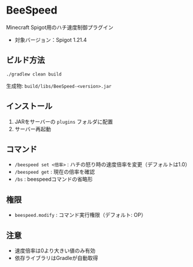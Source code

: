 # BeeSpeed

Minecraft Spigot用のハチ速度制御プラグイン
- 対象バージョン：Spigot 1.21.4


## ビルド方法

```
./gradlew clean build
```
生成物: `build/libs/BeeSpeed-<version>.jar`

## インストール

1. JARをサーバーの `plugins` フォルダに配置
2. サーバー再起動

## コマンド

- `/beespeed set <倍率>` : ハチの怒り時の速度倍率を変更（デフォルトは1.0）
- `/beespeed get` : 現在の倍率を確認
- `/bs` : beespeedコマンドの省略形

## 権限

- `beespeed.modify` : コマンド実行権限（デフォルト: OP）

## 注意

- 速度倍率は0より大きい値のみ有効
- 依存ライブラリはGradleが自動取得